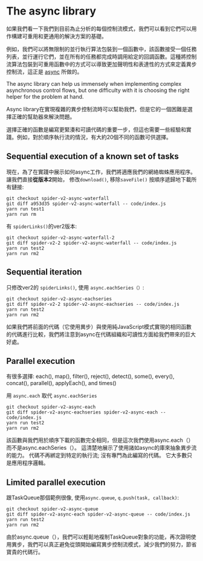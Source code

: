 # The async library

如果我們看一下我們到目前為止分析的每個控制流模式，我們可以看到它們可以用作構建可重用和更通用的解決方案的基礎。

例如，我們可以將無限制的並行執行算法包裝到一個函數中，該函數接受一個任務列表，並行運行它們，並在所有的任務都完成時調用給定的回調函數。這種將控制流算法包裝到可重用函數中的方式可以導致更加聲明性和表達性的方式來定義異步控制流，這正是 [async](https://npmjs.org/package/async) 所做的。


  The async library can help us immensely when implementing complex asynchronous control flows, but one difficulty with it is choosing the right helper for the problem at hand. 

Async library在實現複雜的異步控制流時可以幫助我們，但是它的一個困難是選擇正確的幫助器來解決問題。

選擇正確的函數是編寫更緊湊和可讀代碼的重要一步，但這也需要一些經驗和實踐。例如，對於順序執行流的情況，有大約20個不同的函數可供選擇。


## Sequential execution of a known set of tasks


現在，為了在實踐中展示如何async工作，我們將適應我們的網絡蜘蛛應用程序。讓我們直接**從版本2**開始， 修改`download()`, 移除`saveFile()` 按順序遞歸地下載所有鏈接: 

```
git checkout spider-v2-async-waterfall
git diff a953d35 spider-v2-async-waterfall -- code/index.js
yarn run test1
yarn run rm
```

有 `spiderLinks()`的ver2版本: 

```
git checkout spider-v2-async-waterfall-2
git diff spider-v2-2 spider-v2-async-waterfall -- code/index.js
yarn run test2
yarn run rm2
```

## Sequential iteration

只修改ver2的 `spiderLinks()`, 使用 `async.eachSeries（）`: 

```
git checkout spider-v2-async-eachseries
git diff spider-v2-2 spider-v2-async-eachseries -- code/index.js
yarn run test2
yarn run rm2
```

如果我們將前面的代碼（它使用異步）與使用純JavaScript模式實現的相同函數的代碼進行比較，我們將注意到async在代碼組織和可讀性方面給我們帶來的巨大好處。

## Parallel execution

有很多選擇: each(), map(), filter(), reject(), detect(), some(), every(), concat(), parallel(), applyEach(), and times()

用 `async.each` 取代 `async.eachSeries`

```
git checkout spider-v2-async-each
git diff spider-v2-async-eachseries spider-v2-async-each -- code/index.js
yarn run test2
yarn run rm2
```

該函數與我們用於順序下載的函數完全相同，但是這次我們使用async.each（）而不是async.eachSeries（）。 這清楚地展示了使用諸如async的庫來抽象異步流的能力。 代碼不再綁定到特定的執行流; 沒有專門為此編寫的代碼。 它大多數只是應用程序邏輯。

## Limited parallel execution

跟TaskQueue那個範例很像, 使用`async.queue`, `q.push(task, callback)`: 

```
git checkout spider-v2-async-queue
git diff spider-v2-async-each spider-v2-async-queue -- code/index.js
yarn run test2
yarn run rm2
```

由於async.queue（），我們可以輕鬆地複制TaskQueue對象的功能，再次證明使用異步，我們可以真正避免從頭開始編寫異步控制流模式，減少我們的努力，節省寶貴的代碼行。 